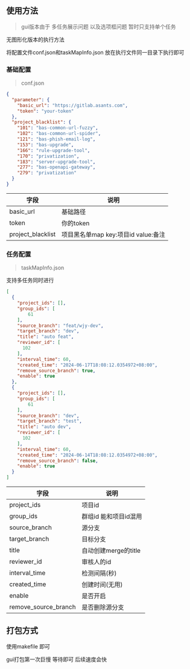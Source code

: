 ## 使用方法

> gui版本由于 多任务展示问题 以及选项框问题 暂时只支持单个任务

无图形化版本的执行方法

将配置文件conf.json和taskMapInfo.json 放在执行文件同一目录下执行即可

### 基础配置

> conf.json

```json
{
  "parameter": {
    "basic_url": "https://gitlab.asants.com",
    "token": "your-token"
  },
  "project_blacklist": {
    "101": "bas-common-url-fuzzy",
    "102": "bas-common-url-spider",
    "121": "bas-phish-email-log",
    "153": "bas-upgrade",
    "166": "rule-upgrade-tool",
    "170": "privatization",
    "183": "server-upgrade-tool",
    "277": "bas-openapi-gateway",
    "279": "privatization"
  }
}
```

| 字段              | 说明                                 |
| ----------------- | ------------------------------------ |
| basic_url         | 基础路径                             |
| token             | 你的token                            |
| project_blacklist | 项目黑名单map  key:项目id value:备注 |

### 任务配置

> taskMapInfo.json

支持多任务同时进行

```json
[
  {
    "project_ids": [],
    "group_ids": [
        61
    ],
    "source_branch": "feat/wjy-dev",										
    "target_branch": "dev",									
    "title": "auto feat",											
    "reviewer_id": [											
      102
    ],
    "interval_time": 60,								
    "created_time": "2024-06-17T18:08:12.0354972+08:00",
    "remove_source_branch": true,
    "enable": true												
  },  
  {
    "project_ids": [],
    "group_ids": [
        61
    ],
    "source_branch": "dev",										
    "target_branch": "test",									
    "title": "auto dev",											
    "reviewer_id": [											
      102
    ],
    "interval_time": 60,								
    "created_time": "2024-06-14T18:08:12.0354972+08:00",
    "remove_source_branch": false,
    "enable": true												
  }
]
```

| 字段                 | 说明              |
| -------------------- |-----------------|
| project_ids          | 项目id            |
| group_ids            | 群组id 能和项目id混用   |
| source_branch        | 源分支             |
| target_branch        | 目标分支            |
| title                | 自动创建merge的title |
| reviewer_id          | 审核人的id          |
| interval_time        | 检测间隔(秒)         |
| created_time         | 创建时间(无用)        |
| enable               | 是否开启            |
| remove_source_branch | 是否删除源分支         |

## 打包方式

使用makefile 即可

gui打包第一次巨慢 等待即可 后续速度会快
